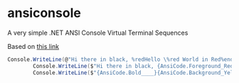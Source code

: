 # ansiconsole
A very simple .NET ANSI Console Virtual Terminal Sequences

Based on [this link](https://docs.microsoft.com/en-us/windows/console/console-virtual-terminal-sequences#example)

```csharp
Console.WriteLine(@"Hi there in black, %redHello \%red World in Red%end rest in %blackblack");
        Console.WriteLine($"Hi there in black, {AnsiCode.Foreground_Red____}Hello \\%red World in Red{AnsiCode.Default____} rest in %blueblue");
        Console.WriteLine($"{AnsiCode.Bold____}{AnsiCode.Background_Yellow____}{AnsiCode.Foreground_Red____}Hello%reset \u001b(0j\u001b(B");
